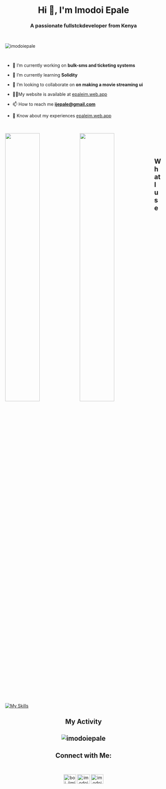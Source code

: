 
<h1 align="center">Hi 👋, I'm Imodoi Epale</h1>
<h3 align="center">A passionate fullstckdeveloper from Kenya</h3>


<br>
 
<p align="left"> <img src="https://komarev.com/ghpvc/?username=imodoiepale&label=Profile%20views&color=0e75b6&style=flat" alt="imodoiepale" /> </p>



<br>
 

 
- 🔭 I’m currently working on **bulk-sms and ticketing systems**

- 🌱 I’m currently learning **Solidity**

- 👯 I’m looking to collaborate on **on making a movie streaming ui**

- 👨‍💻My website is available at [epaleim.web.app](epaleim.web.app)

- 📫 How to reach me **ijepale@gmail.com**

- 📄 Know about my experiences [epaleim.web.app](epaleim.web.app)


<br>
 
<br>
 

<img align="left" width="47%" src="https://github-readme-stats.vercel.app/api?username=imodoiepale&show_icons=true&theme=radical"/>
<img align="left" width="47%" src="https://github-readme-stats.vercel.app/api/top-langs/?username=imodoiepale&layout=compact"/>

<br><br>

<h2>What I use</h2>


[![My Skills](https://skillicons.dev/icons?i=html,css,js,bootstrap,python,django,git,github,firebase,heroku,mysql,selenium,svg,vscode&perline=6)](https://skillicons.dev)


<h2 align="center"> My Activity<h2>

<p align="center"><img align="center" src="https://github-readme-streak-stats.herokuapp.com/?user=imodoiepale&" alt="imodoiepale" /></p>


<h2 align="center">Connect with Me:</h2>
 <br>
<p align="center">
<a href="https://twitter.com/boi_jimi" target="blank"><img align="center" src="https://raw.githubusercontent.com/rahuldkjain/github-profile-readme-generator/master/src/images/icons/Social/twitter.svg" alt="boi_jimi" height="30" width="40" /></a>
<a href="https://linkedin.com/in/imodoi epale" target="blank"><img align="center" src="https://raw.githubusercontent.com/rahuldkjain/github-profile-readme-generator/master/src/images/icons/Social/linked-in-alt.svg" alt="imodoi epale" height="30" width="40" /></a>
<a href="https://stackoverflow.com/users/imodoiepale" target="blank"><img align="center" src="https://raw.githubusercontent.com/rahuldkjain/github-profile-readme-generator/master/src/images/icons/Social/stack-overflow.svg" alt="imodoiepale" height="30" width="40" /></a>
</p>



